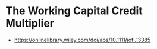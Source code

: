# The Working Capital Credit Multiplier

- https://onlinelibrary.wiley.com/doi/abs/10.1111/jofi.13385